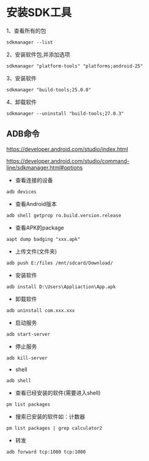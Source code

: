# 安装SDK工具

1、查看所有的包

```shell
sdkmanager --list
```

2、安装软件包,并添加选项

```shell
sdkmanager "platform-tools" "platforms;android-25"
```

3、安装软件

```shell
sdkmanager "build-tools;25.0.0"
```

4、卸载软件

```shell
sdkmanager --uninstall "build-tools;27.0.3"
```

## ADB命令

https://developer.android.com/studio/index.html

https://developer.android.com/studio/command-line/sdkmanager.html#options

- 查看连接的设备

```
adb devices
```

- 查看Android版本
```
adb shell getprop ro.build.version.release
```

- 查看APK的package
```
aapt dump badging "xxx.apk"
```

- 上传文件(文件夹)

```
adb push E:/files /mnt/sdcard/Download/
```

- 安装软件

```
adb install D:\Users\Appliaction\App.apk
```

- 卸载软件

```
adb uninstall com.xxx.xxx
```

- 启动服务

```
adb start-server
```

- 停止服务

```
adb kill-server
```

- shell

```
adb shell
```

- 查看已经安装的软件(需要进入shell)

```
pm list packages
```

- 搜索已安装的软件如：计数器

```
pm list packages | grep calculator2
```

- 转发

```
adb forward tcp:1080 tcp:1080
```